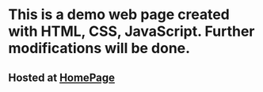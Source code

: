 # This is a demo web page created with HTML, CSS, JavaScript. Further modifications will be done.
## Hosted at [HomePage](https://nithinreddykumbham888.github.io/FullStackTraining_Eficens/Home.html)
